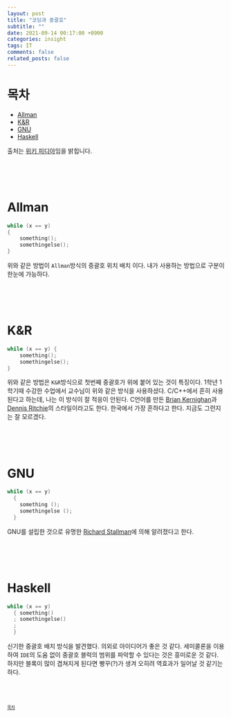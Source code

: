 ```yaml
---
layout: post
title: "코딩과 중괄호"
subtitle: ""
date: 2021-09-14 00:17:00 +0900
categories: insight
tags: IT
comments: false
related_posts: false
---
```


# 목차
 - [Allman](#allman)
 - [K&R](#kr)
 - [GNU](#gnu)
 - [Haskell](#haskell)

 출처는 [위키 피디아](https://en.wikipedia.org/wiki/Indentation_style)임을 밝힙니다.

<br/><br/><br/>

# Allman
```c
while (x == y)
{
    something();
    somethingelse();
}
```
위와 같은 방법이 `Allman`방식의 중괄호 위치 배치 이다.
내가 사용하는 방법으로 구분이 한눈에 가능하다.

<br/><br/><br/>

# K&R
```c
while (x == y) {
    something();
    somethingelse();
}
```
위와 같은 방법은 `K&R`방식으로 첫번째 중괄호가 위에 붙어 있는 것이 특징이다. 
1학년 1학기때 수강한 수업에서 교수님이 위와 같은 방식을 사용하셨다. 
C/C++에서 흔히 사용된다고 하는데, 나는 이 방식이 잘 적응이 안된다.
C언어를 만든 [Brian Kernighan](https://en.wikipedia.org/wiki/Brian_Kernighan)과 [Dennis Ritchie](https://en.wikipedia.org/wiki/Dennis_Ritchie)의 스타일이라고도 한다.
한국에서 가장 흔하다고 한다.
지금도 그런지는 잘 모르겠다.
<!-- C언어를 만든 [Brian Kernighan](https://en.wikipedia.org/wiki/Brian_Kernighan)과 [Dennis Ritchie](https://en.wikipedia.org/wiki/Dennis_Ritchie)이 쓴 과거의 수학의 정석급 위치를 가지고 있던 C언어 안내서 [The Elements of Programming Style](https://en.wikipedia.org/wiki/The_Elements_of_Programming_Style) -->

<br/><br/><br/>

# GNU
```c
while (x == y)
  {
    something ();
    somethingelse ();
  }
```
GNU를 설립한 것으로 유명한 [Richard Stallman](https://en.wikipedia.org/wiki/Richard_Stallman)에 의해 알려졌다고 한다.


<br/><br/><br/>

# Haskell
```c
while (x == y)
  { something()
  ; somethingelse()
  ;
  }
```
신기한 중괄호 배치 방식을 발견했다.
의외로 아이디어가 좋은 것 같다.
세미콜론을 이용하여 `IDE`의 도움 없이 중괄호 블럭의 범위를 파악할 수 있다는 것은 흥미로운 것 같다.
하지만 블록이 많이 겹쳐지게 된다면 빵꾸(?)가 생겨 오히려 역효과가 일어날 것 같기는 하다.

<br/><br/><br/>
<sup><sub> [목차](#목차) </sub></sup>
 
  <!-- <sub><sup>[]</sup></sub> -->
